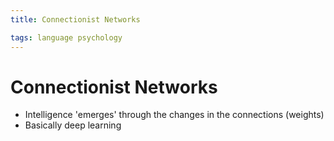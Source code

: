 ```yaml
---
title: Connectionist Networks

tags: language psychology 
---
```


# Connectionist Networks
- Intelligence 'emerges' through the changes in the connections (weights)
- Basically deep learning
























































